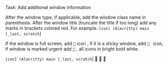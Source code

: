 Task: Add additional window information

After the window type, if applicable, add the window class name in parenthesis.  After the window
title (truncate the title if too long) add any marks in brackets colored red.  For example:
`[con] (Alacritty) main [_last, scratch`]

If the window is full screen, add `󰊓` icon , if it is a sticky window, add `󱍭 ` icon, if window is
marked urgent add `` , all icons in bright bold white. 

`[con] (Alacritty) main [_last, scratch`] 󰊓 󱍭 
